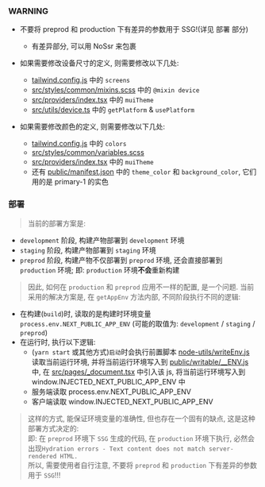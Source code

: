 ### WARNING

- 不要将 preprod 和 production 下有差异的参数用于 SSG!(详见 部署 部分)

  - 有差异部分, 可以用 NoSsr 来包裹

- 如果需要修改设备尺寸的定义, 则需要修改以下几处:

  - [tailwind.config.js](tailwind.config.js) 中的 `screens`
  - [src/styles/common/mixins.scss](src/styles/common/mixins.scss) 中的 `@mixin device`
  - [src/providers/index.tsx](src/providers/index.tsx) 中的 `muiTheme`
  - [src/utils/device.ts](src/utils/device.ts) 中的 `getPlatform` & `usePlatform`

- 如果需要修改颜色的定义, 则需要修改以下几处:
  - [tailwind.config.js](tailwind.config.js) 中的 `colors`
  - [src/styles/common/variables.scss](src/styles/common/variables.scss)
  - [src/providers/index.tsx](src/providers/index.tsx) 中的 `muiTheme`
  - 还有 [public/manifest.json](public/manifest.json) 中的 `theme_color` 和 `background_color`, 它们用的是 primary-1 的实色

### 部署

> 当前的部署方案是:

- `development` 阶段, 构建产物部署到 `development` 环境
- `staging` 阶段, 构建产物部署到 `staging` 环境
- `preprod` 阶段, 构建产物不仅部署到 `preprod` 环境, 还会直接部署到 `production` 环境; 即: `production` 环境**不会**重新构建

> 因此, 如何在 `production` 和 `preprod` 应用不一样的配置, 是一个问题. 当前采用的解决方案是, 在 `getAppEnv` 方法内部, 不同阶段执行不同的逻辑:

- 在构建(`build`)时, 读取的是构建时环境变量 `process.env.NEXT_PUBLIC_APP_ENV` (可能的取值为: `development` / `staging` / `preprod`)
- 在运行时, 执行以下逻辑:
  - (`yarn start` 或其他方式)`启动`时会执行前置脚本 [node-utils/writeEnv.js](node-utils/writeEnv.js) 读取当前运行环境, 并将当前运行环境写入到 [public/writable/\_\_ENV.js](public/writable/__ENV.js) 中, 在 [src/pages/\_document.tsx](src/pages/_document.tsx) 中引入该 js, 将当前运行环境写入到 window.INJECTED_NEXT_PUBLIC_APP_ENV 中
  - 服务端读取 process.env.NEXT_PUBLIC_APP_ENV
  - 客户端读取 window.INJECTED_NEXT_PUBLIC_APP_ENV

> 这样的方式, 能保证环境变量的准确性, 但也存在一个固有的缺点, 这是这种部署方式决定的:  
> 即: 在 `preprod` 环境下 `SSG` 生成的代码, 在 `production` 环境下执行, 必然会出现`Hydration errors - Text content does not match server-rendered HTML.`  
> 所以, 需要使用者自行注意, 不要将 `preprod` 和 `production` 下有差异的参数用于 `SSG`!!!
